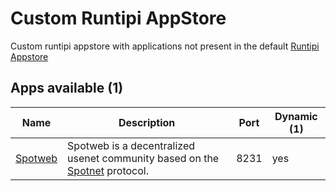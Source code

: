 # Custom Runtipi AppStore

Custom runtipi appstore with applications not present in the default [Runtipi Appstore](https://github.com/runtipi/runtipi-appstore)

## Apps available (1)

| Name                                                                         | Description                                                                                                                                                         | Port      | Dynamic (1) |
| ---------------------------------------------------------------------------- | ------------------------------------------------------------------------------------------------------------------------------------------------------------------- | --------- | ------------- |
| [Spotweb](https://github.com/spotweb/spotweb)                                | Spotweb is a decentralized usenet community based on the [Spotnet](https://github.com/spotnet/spotnet/wiki) protocol.                                               | 8231      | yes           |
